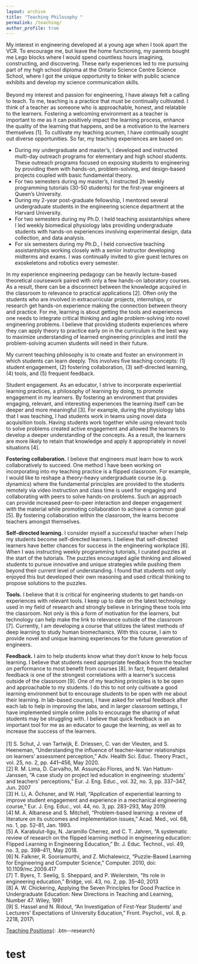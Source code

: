 ```yaml
---
layout: archive
title: "Teaching Philosophy "
permalink: /teaching/
author_profile: true
---
```

My interest in engineering developed at a young age when I took apart the VCR. To encourage me, but leave the home functioning, my parents bought me Lego blocks where I would spend countless hours imagining, constructing, and discovering. These early experiences led to me pursuing part of my high school diploma at the Ontario Science Centre Science School, where I got the unique opportunity to tinker with public science exhibits and develop my science communication skills. \
\
Beyond my interest and passion for engineering, I have always felt a calling to teach. To me, teaching is a practice that must be continually cultivated. I think of a teacher as someone who is approachable, honest, and relatable to the learners. Fostering a welcoming environment as a teacher is important to me as it can positively impact the learning process, enhance the quality of the learning that happens, and be a motivation to the learners themselves [1]. To cultivate my teaching acumen, I have continually sought out diverse opportunities. So far, my teaching experiences are based on: 	
* During my undergraduate and master’s, I developed and instructed multi-day outreach programs for elementary and high school students. These outreach programs focused on exposing students to engineering by providing them with hands-on, problem-solving, and design-based projects coupled with basic fundamental theory. 
* For two semesters during my master’s, I instructed 2h weekly programming tutorials (30-50 students) for the first-year engineers at Queen’s University.
* During my 2-year post-graduate fellowship, I mentored several undergraduate students in the engineering science department at the Harvard University.
* For two semesters during my Ph.D. I held teaching assistantships where I led weekly biomedical physiology labs providing undergraduate students with hands-on experiences involving experimental design, data collection, and data analysis. 
* For six semesters during my Ph.D., I held convective teaching assistantships working closely with a senior instructor developing midterms and exams. I was continually invited to give guest lectures on exoskeletons and robotics every semester. 

In my experience engineering pedagogy can be heavily lecture-based theoretical coursework paired with only a few hands-on laboratory courses. As a result, there can be a disconnect between the knowledge acquired in the classroom to relevance to practical applications [2]. Often only the students who are involved in extracurricular projects, internships, or research get hands-on experience making the connection between theory and practice. For me, learning is about getting the tools and experiences one needs to integrate critical thinking and agile problem-solving into novel engineering problems. I believe that providing students experiences where they can apply theory to practice early on in the curriculum is the best way to maximize understanding of learned engineering principles and instil the problem-solving acumen students will need in their future. 

My current teaching philosophy is to create and foster an environment in which students can learn deeply. This involves five teaching concepts: (1) student engagement, (2) fostering collaboration, (3) self-directed learning, (4) tools, and (5) frequent feedback.

Student engagement. As an educator, I strive to incorporate experiential learning practices, a philosophy of learning by doing, to promote engagement in my learners. By fostering an environment that provides engaging, relevant, and interesting experiences the learning itself can be deeper and more meaningful [3]. For example, during the physiology labs that I was teaching, I had students work in teams using novel data acquisition tools. Having students work together while using relevant tools to solve problems created active engagement and allowed the learners to develop a deeper understanding of the concepts. As a result, the learners are more likely to retain that knowledge and apply it appropriately in novel situations [4].

**Fostering collaboration.** I believe that engineers must learn how to work collaboratively to succeed. One method I have been working on incorporating into my teaching practice is a flipped classroom. For example, I would like to reshape a theory-heavy undergraduate course (e.g. dynamics) where the fundamental principles are provided to the students remotely via video instruction and class time is used for engaging and collaborating with peers to solve hands-on problems. Such an approach can provide increased peer-to-peer interaction and deeper engagement with the material while promoting collaboration to achieve a common goal [5]. By fostering collaboration within the classroom, the learns become teachers amongst themselves. 

**Self-directed learning.** I consider myself a successful teacher when I help my students become self-directed learners. I believe that self-directed learners have better chances for success in the engineering workplace [6]. When I was instructing weekly programming tutorials, I curated puzzles at the start of the tutorials. The puzzles encouraged agile thinking and allowed students to pursue innovative and unique strategies while pushing them beyond their current level of understanding. I found that students not only enjoyed this but developed their own reasoning and used critical thinking to propose solutions to the puzzles.

**Tools.** I believe that it is critical for engineering students to get hands-on experiences with relevant tools. I keep up to date on the latest technology used in my field of research and strongly believe in bringing these tools into the classroom. Not only is this a form of motivation for the learners, but technology can help make the link to relevance outside of the classroom [7]. Currently, I am developing a course that utilizes the latest methods of deep learning to study human biomechanics. With this course, I aim to provide novel and unique learning experiences for the future generation of engineers. 

**Feedback.** I aim to help students know what they don’t know to help focus learning. I believe that students need appropriate feedback from the teacher on performance to most benefit from courses [8]. In fact, frequent detailed feedback is one of the strongest correlations with a learner’s success outside of the classroom [9]. One of my teaching principles is to be open and approachable to my students. I do this to not only cultivate a good learning environment but to encourage students to be open with me about their learning. In lab-based courses, I have asked for verbal feedback after each lab to help in improving the labs, and in larger classroom settings, I have implemented simple online polls to encourage the sharing of what students may be struggling with. I believe that quick feedback is an important tool for me as an educator to gauge the learning, as well as to increase the success of the learners. \
\
[1] S. Schut, J. van Tartwijk, E. Driessen, C. van der Vleuten, and S. Heeneman, “Understanding the influence of teacher–learner relationships on learners’ assessment perception,” Adv. Health Sci. Educ. Theory Pract., vol. 25, no. 2, pp. 441–456, May 2020.\
[2]	R. M. Lima, D. Carvalho, M. Assunção Flores, and N. Van Hattum-Janssen, “A case study on project led education in engineering: students’ and teachers' perceptions,” Eur. J. Eng. Educ., vol. 32, no. 3, pp. 337–347, Jun. 2007\
[3]	H. Li, A. Öchsner, and W. Hall, “Application of experiential learning to improve student engagement and experience in a mechanical engineering course,” Eur. J. Eng. Educ., vol. 44, no. 3, pp. 283–293, May 2019.\
[4]	M. A. Albanese and S. Mitchell, “Problem-based learning: a review of literature on its outcomes and implementation issues,” Acad. Med., vol. 68, no. 1, pp. 52–81, Jan. 1993.\
[5]	A. Karabulut-Ilgu, N. Jaramillo Cherrez, and C. T. Jahren, “A systematic review of research on the flipped learning method in engineering education: Flipped Learning in Engineering Education,” Br. J. Educ. Technol., vol. 49, no. 3, pp. 398–411, May 2018.\
[6]	N. Falkner, R. Sooriamurthi, and Z. Michalewicz, “Puzzle-Based Learning for Engineering and Computer Science,” Computer. 2010, doi: 10.1109/mc.2009.417\
[7]	T. Byers, T. Seelig, S. Sheppard, and P. Weilerstein, “Its role in engineering education,” Bridge, vol. 43, no. 2, pp. 35–40, 2013\
[8]	A. W. Chickering, Applying the Seven Principles for Good Practice in Undergraduate Education: New Directions in Teaching and Learning, Number 47. Wiley, 1991\
[9]	S. Hassel and N. Ridout, “An Investigation of First-Year Students’ and Lecturers' Expectations of University Education,” Front. Psychol., vol. 8, p. 2218, 2017\

[Teaching Positions](www.yahoo.ca){: .btn--research}

test
======
